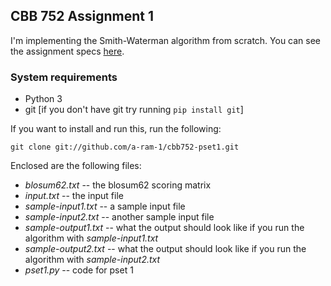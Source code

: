 ## CBB 752 Assignment 1

I'm implementing the Smith-Waterman algorithm from scratch. You can see the assignment specs [here](http://cbb752b21.gersteinlab.org/assignments). 

### System requirements

* Python 3
* git [if you don't have git try running ```pip install git```]


If you want to install and run this, run the following: 

```
git clone git://github.com/a-ram-1/cbb752-pset1.git
```

Enclosed are the following files: 

* _blosum62.txt_ -- the blosum62 scoring matrix
* _input.txt_ -- the input file
* _sample-input1.txt_ -- a sample input file
* _sample-input2.txt_ -- another sample input file
* _sample-output1.txt_ -- what the output should look like if you run the algorithm with _sample-input1.txt_
* _sample-output2.txt_ -- what the output should look like if you run the algorithm with _sample-input2.txt_
* _pset1.py_ -- code for pset 1

